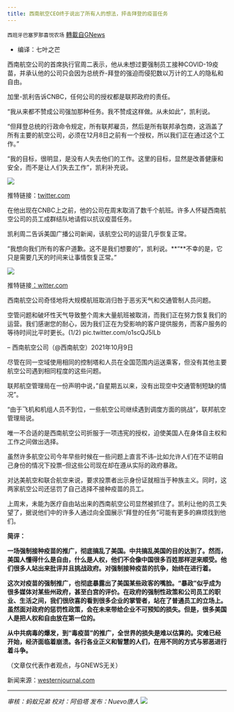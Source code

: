 ```yaml
---
title: 西南航空CEO终于说出了所有人的想法，抨击拜登的疫苗任务
---
```

`西班牙巴塞罗那喜悦农场` [轉載自GNews](https://gnews.org/zh-hans/1592052/)

- 编译：七叶之芒


西南航空公司的首席执行官周二表示，他从未想过要强制员工接种COVID-19疫苗，并承认他的公司只会因为总统乔-拜登的强迫而侵犯数以万计的工人的隐私和自由。

加里-凯利告诉CNBC，任何公司的授权都是联邦政府的责任。

“我从来都不赞成公司强加那种任务。我不赞成这样做。从未如此”，凯利说。

“但拜登总统的行政命令规定，所有联邦雇员，然后是所有联邦承包商，这涵盖了所有主要的航空公司，必须在12月8日之前有一个授权，所以我们正在通过这个工作。”

“我的目标，很明显，是没有人失去他们的工作。这里的目标，显然是改善健康和安全，而不是让人们失去工作”，凯利补充说。

![](https://assets.gnews.org/wp-content/uploads/2021/10/image-237.png)

推特链接：[twitter.com](https://twitter.com/tomselliott/status/1447924663372427288?ref_src=twsrc%5Etfw%7Ctwcamp%5Etweetembed%7Ctwterm%5E1447924663372427288%7Ctwgr%5E%7Ctwcon%5Es1_c10&amp;ref_url=https%3A%2F%2Fwww.westernjournal.com%2Fsouthwest-ceo-finally-says-thinking-bashes-bidens-vaccine-mandate%2F)

在他出现在CNBC上之前，他的公司在周末取消了数千个航班。许多人怀疑西南航空公司的员工成群结队地请假以抗议疫苗任务。

凯利周二告诉美国广播公司新闻，该航空公司的运营几乎恢复正常。

“我想向我们所有的客户道歉。这不是我们想要的”，凯利说。**“**不幸的是，它只是需要几天的时间来让事情恢复正常。”

![](https://assets.gnews.org/wp-content/uploads/2021/10/image-238.png)

推特链接[：witter.com](https://twitter.com/GMA/status/1447883747152613381?ref_src=twsrc%5Etfw%7Ctwcamp%5Etweetembed%7Ctwterm%5E1447883747152613381%7Ctwgr%5E%7Ctwcon%5Es1_c10&amp;ref_url=https%3A%2F%2Fwww.westernjournal.com%2Fsouthwest-ceo-finally-says-thinking-bashes-bidens-vaccine-mandate%2F)

西南航空公司奇怪地将大规模航班取消归咎于恶劣天气和交通管制人员问题。

空管问题和破坏性天气导致整个周末大量航班被取消，而我们正在努力恢复我们的运营。我们感谢您的耐心，因为我们正在为受影响的客户提供服务，而客户服务的等待时间比平时更长。(1/2) pic.twitter.com/o1scQJ5lLb

– 西南航空公司（@西南航空）2021年10月9日

尽管在同一空域使用相同的控制塔和人员在全国范围内运送乘客，但没有其他主要航空公司遇到相同程度的这些问题。

联邦航空管理局在一份声明中说，”自星期五以来，没有出现空中交通管制短缺的情况”。

“由于飞机和机组人员不到位，一些航空公司继续遇到调度方面的挑战”，联邦航空管理局说。

唯一不合适的是西南航空公司折服于一项违宪的授权，迫使美国人在身体自主权和工作之间做出选择。

虽然许多航空公司今年早些时候在一些问题上直言不讳–比如允许人们在不证明自己身份的情况下投票–但这些公司现在却在遵从实际的政府暴政。

对达美航空和联合航空来说，要求投票者出示身份证就相当于种族主义。同时，这两家航空公司还惩罚了自己选择不接种疫苗的员工。

上周末，未能为医疗自由站出来的西南航空公司显然被抓住了。凯利让他的员工失望了，据说他们中的许多人通过向全国展示“拜登的任务”可能有更多的麻烦找到他们。

**简评：**

**一场强制接种疫苗的推广，彻底搞乱了美国。中共搞乱美国的目的达到了。然而，美国人懂得什么是自由，什么是人权，他们不会像中国很多百姓那样逆来顺受。他们很多人站出来批评并且挑战政府。对强制接种疫苗的抗争，始终在进行着。**

**这次对疫苗的强制推广，也彻底暴露出了美国某些政客的嘴脸。“暴政”似乎成为很多媒体对某些州政府，甚至白宫的评价。在政府的强制性政策和公司员工的职业、生活之间，我们很欣喜的看到很多企业的掌管者，站在了普通员工的立场上。虽然面对政府的惩罚性政策，会在未来带给企业不可预知的损失。但是，很多美国人是把人权和自由放在第一位的。**

**从中共病毒的爆发，到“毒疫苗”的推广，全世界的损失是难以估算的。灾难已经开始，经济面临着崩溃。各行各业正义和智慧的人们，在用不同的方式与邪恶进行着斗争。**

（文章仅代表作者观点，与GNEWS无关）

新闻来源：[westernjournal.com](https://www.westernjournal.com/southwest-ceo-finally-says-thinking-bashes-bidens-vaccine-mandate/)

* * *

*审核：蚂蚁兄弟
校对：阿伯塔
发布：Nuevo唐人*
![](https://assets.gnews.org/wp-content/uploads/2021/10/GNEWS_CH.-1-1.jpeg)
